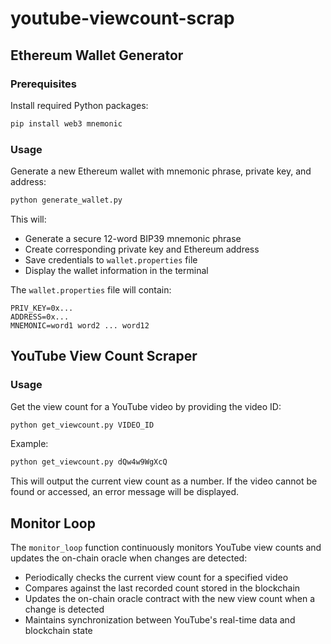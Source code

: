 # youtube-viewcount-scrap

## Ethereum Wallet Generator

### Prerequisites

Install required Python packages:

```bash
pip install web3 mnemonic
```

### Usage

Generate a new Ethereum wallet with mnemonic phrase, private key, and address:

```bash
python generate_wallet.py
```

This will:
- Generate a secure 12-word BIP39 mnemonic phrase
- Create corresponding private key and Ethereum address
- Save credentials to `wallet.properties` file
- Display the wallet information in the terminal

The `wallet.properties` file will contain:
```
PRIV_KEY=0x...
ADDRESS=0x...
MNEMONIC=word1 word2 ... word12
```

## YouTube View Count Scraper

### Usage

Get the view count for a YouTube video by providing the video ID:

```bash
python get_viewcount.py VIDEO_ID
```

Example:
```bash
python get_viewcount.py dQw4w9WgXcQ
```

This will output the current view count as a number. If the video cannot be found or accessed, an error message will be displayed.

## Monitor Loop

The `monitor_loop` function continuously monitors YouTube view counts and updates the on-chain oracle when changes are detected:

- Periodically checks the current view count for a specified video
- Compares against the last recorded count stored in the blockchain
- Updates the on-chain oracle contract with the new view count when a change is detected
- Maintains synchronization between YouTube's real-time data and blockchain state
